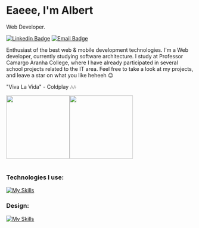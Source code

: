 # Eaeee, I'm Albert

Web Developer.

[![Linkedin Badge](https://img.shields.io/badge/Albert%20Smaczylo-informational?style=flat&logo=linkedin&logoColor=white&link=https://www.linkedin.com/in/albert-smaczylo-2918ba272/)](https://www.linkedin.com/in/albert-smaczylo-2918ba272/)
[![Email Badge](https://img.shields.io/badge/albertsmaczylo@gmail.com-informational?style=flat&logo=gmail&logoColor=white&link=mailto:albertsmaczylo@gmail.com)](mailto:albertsmaczylo@gmail.com)

Enthusiast of the best web & mobile development technologies.
I'm a Web developer, currently studying software architecture. I study at Professor Camargo Aranha College, where I have already participated in several school projects related to the IT area. Feel free to take a look at my projects, and leave a star on what you like heheeh 😉

"Viva La Vida" - Coldplay 🎶🎶


<div style="display: flex; align-items: center;" align="center">

  <img height="170em" src="https://github-readme-stats.vercel.app/api?username=albberrrt&show_icons=true&theme=buefy&hide=contribs"/>
  <img height="170em" src="https://github-readme-stats.vercel.app/api/top-langs/?username=albberrrt&layout=compact&theme=buefy">
</div>
<br>

<h3>Technologies I use:</h3>

[![My Skills](https://skillicons.dev/icons?i=nodejs,next,react,typescript,laravel,java,php,tailwind,sass,firebase,prisma,mysql,postgres,linux,docker&)](https://skillicons.dev)

<h3>Design: </h3>

[![My Skills](https://skillicons.dev/icons?i=ps,ai,figma)](https://skillicons.dev)
